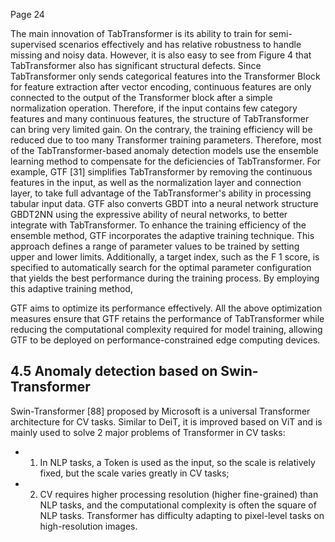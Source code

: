 Page 24

The main innovation of TabTransformer is its ability to train for semi-supervised scenarios effectively and has relative robustness to handle missing and noisy data. However, it is also easy to see from Figure 4 that TabTransformer also has significant structural defects. Since TabTransformer only sends categorical features into the Transformer Block for feature extraction after vector encoding, continuous features are only connected to the output of the Transformer block after a simple normalization operation. Therefore, if the input contains few category features and many continuous features, the structure of TabTransformer can bring very limited gain. On the contrary, the training efficiency will be reduced due to too many Transformer training parameters. Therefore, most of the TabTransformer-based anomaly detection models use the ensemble learning method to compensate for the deficiencies of TabTransformer. For example, GTF [31] simplifies TabTransformer by removing the continuous features in the input, as well as the normalization layer and connection layer, to take full advantage of the TabTransformer's ability in processing tabular input data. GTF also converts GBDT into a neural network structure GBDT2NN using the expressive ability of neural networks, to better integrate with TabTransformer. To enhance the training efficiency of the ensemble method, GTF incorporates the adaptive training technique. This approach defines a range of parameter values to be trained by setting upper and lower limits. Additionally, a target index, such as the F 1 score, is specified to automatically search for the optimal parameter configuration that yields the best performance during the training process. By employing this adaptive training method,

GTF aims to optimize its performance effectively. All the above optimization measures ensure that GTF retains the performance of TabTransformer while reducing the computational complexity required for model training, allowing GTF to be deployed on performance-constrained edge computing devices.

## 4.5 Anomaly detection based on Swin-Transformer

Swin-Transformer [88] proposed by Microsoft is a universal Transformer architecture for CV tasks. Similar to DeiT, it is improved based on ViT and is mainly used to solve 2 major problems of Transformer in CV tasks:

- 1. In NLP tasks, a Token is used as the input, so the scale is relatively fixed, but the scale varies greatly in CV tasks;
- 2. CV requires higher processing resolution (higher fine-grained) than NLP tasks, and the computational complexity is often the square of NLP tasks. Transformer has difficulty adapting to pixel-level tasks on high-resolution images.